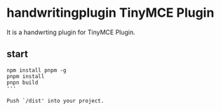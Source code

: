 # handwritingplugin TinyMCE Plugin

It is a handwrting plugin for TinyMCE Plugin.

## start

```
npm install pnpm -g
pnpm install
pnpn build
'''

Push `/dist' into your project.
